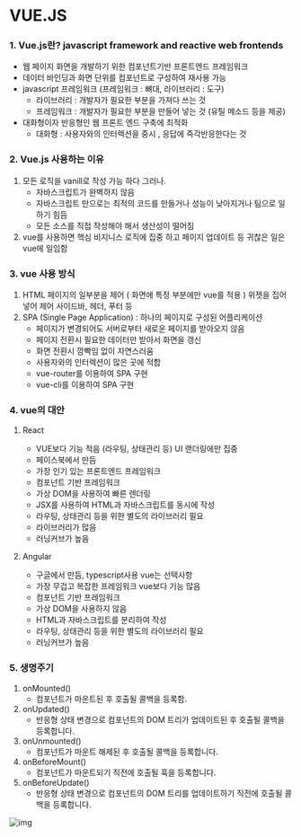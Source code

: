 # VUE.JS
### 1. Vue.js란?  javascript framework and reactive web frontends
* 웹 페이지 화면을 개발하기 위한 컴포넌트기반 프론트엔드 프레임워크 
* 데이터 바인딩과 화면 단위를 컴포넌트로 구성하여 재사용 가능
* javascript 프레임워크 (프레임워크 : 뼈대, 라이브러리 : 도구)
  * 라이브러리 : 개발자가 필요한 부분을 가져다 쓰는 것               
  * 프레임워크 : 개발자가 필요한 부분을 만들어 넣는 것 (유틸 메소드 등을 제공)
* 대화형이자 반응형인 웹 프론트 엔드 구축에 최적화 
  * 대화형 : 사용자와의 인터렉션을 중시 , 응답에 즉각반응한다는 것


### 2. Vue.js 사용하는 이유
1. 모든 로직을 vanill로 작성 가능 하다 그러나.
   * 자바스크립트가 완벽하지 않음 
   * 자바스크립트 만으로는 최적의 코드를 만들거나 성능이 낮아지거나 팀으로 일하기 힘듬
   * 모든 소스를 직접 작성해야 해서 생산성이 떨어짐
2. vue를 사용하면 핵심 비지니스 로직에 집중 하고 페이지 업데이트 등 귀찮은 일은 vue에 일임함


### 3. vue 사용 방식
1. HTML 페이지의 일부분을 제어 ( 화면에 특정 부분에만 vue를 적용 ) 위젯을 집어넣어 제어 사이드바, 헤더, 푸터 등
2. SPA (Single Page Application) : 하나의 페이지로 구성된 어플리케이션
   * 페이지가 변경되어도 서버로부터 새로운 페이지를 받아오지 않음
   * 페이지 전환시 필요한 데이터만 받아서 화면을 갱신
   * 화면 전환시 깜빡임 없이 자연스러움
   * 사용자와의 인터렉션이 많은 곳에 적합
   * vue-router를 이용하여 SPA 구현
   * vue-cli를 이용하여 SPA 구현


### 4. vue의 대안
1. React
   * VUE보다 기능 적음 (라우팅, 상태관리 등) UI 랜더링에만 집중
   * 페이스북에서 만듬
   * 가장 인기 있는 프론트엔드 프레임워크
   * 컴포넌트 기반 프레임워크
   * 가상 DOM을 사용하여 빠른 렌더링
   * JSX를 사용하여 HTML과 자바스크립트를 동시에 작성
   * 라우팅, 상태관리 등을 위한 별도의 라이브러리 필요
   * 라이브러리가 많음
   * 러닝커브가 높음
   
2. Angular
   * 구글에서 만듬, typescript사용 vue는 선택사항
   * 가장 무겁고 복잡한 프레임워크 vue보다 기능 많음
   * 컴포넌트 기반 프레임워크
   * 가상 DOM을 사용하지 않음
   * HTML과 자바스크립트를 분리하여 작성
   * 라우팅, 상태관리 등을 위한 별도의 라이브러리 필요
   * 러닝커브가 높음



### 5. 생명주기 
1. onMounted()
   * 컴포넌트가 마운트된 후 호출될 콜백을 등록함.
2. onUpdated()
   * 반응형 상태 변경으로 컴포넌트의 DOM 트리가 업데이트된 후 호출될 콜백을 등록합니다.
3. onUnmounted()
   * 컴포넌트가 마운트 해제된 후 호출될 콜백을 등록합니다.
4. onBeforeMount()
   * 컴포넌트가 마운트되기 직전에 호출될 훅을 등록합니다.
5. onBeforeUpdate()
   * 반응형 상태 변경으로 컴포넌트의 DOM 트리를 업데이트하기 직전에 호출될 콜백을 등록합니다.


![img](https://ko.vuejs.org/assets/lifecycle.P7awcnoo.png)
